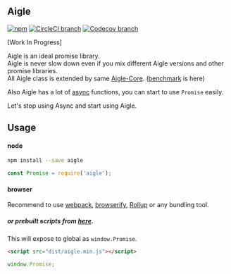 Aigle
--

[![npm](https://img.shields.io/npm/v/aigle.svg)](https://www.npmjs.com/package/aigle)
[![CircleCI branch](https://img.shields.io/circleci/project/github/suguru03/aigle/master.svg)](https://circleci.com/gh/suguru03/aigle/tree/master)
[![Codecov branch](https://img.shields.io/codecov/c/github/suguru03/aigle/master.svg)](https://codecov.io/gh/suguru03/aigle)

[Work In Progress]

Aigle is an ideal promise library.  
Aigle is never slow down even if you mix different Aigle versions and other promise libraries.  
All Aigle class is extended by same [Aigle-Core](https://github.com/suguru03/aigle-core). ([benchmark](https://github.com/suguru03/aigle-benchmark) is here)  

Also Aigle has a lot of [async](https://github.com/caolan/async) functions, you can start to use `Promise` easily.  

Let's stop using Async and start using Aigle.

Usage
--

#### node
```sh
npm install --save aigle
```

```js
const Promise = require('aigle');
```

#### browser
Recommend to use [webpack](https://github.com/webpack/webpack), [browserify](https://github.com/substack/node-browserify), [Rollup](https://github.com/rollup/rollup) or any bundling tool.

##### or prebuilt scripts from [here](https://github.com/suguru03/aigle/tree/master/dist/).
This will expose to global as `window.Promise`.
```html
<script src="dist/aigle.min.js"></script>
```

```js
window.Promise;
```
